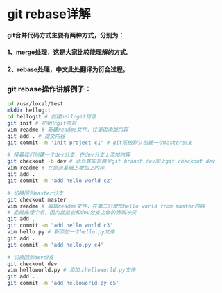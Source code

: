 # git rebase详解
#### git合并代码方式主要有两种方式，分别为：
#### 1、merge处理，这是大家比较能理解的方式。
#### 2、rebase处理，中文此处翻译为衍合过程。

### git rebase操作讲解例子：
```bash
cd /usr/local/test
mkdir hellogit
cd hellogit # 创建hellogit目录
git init # 初始化git项目
vim readme # 新建readme文件，往里边添加内容
git add . # 提交内容
git commit -m 'init project c1' # git系统默认创建一个master分支

# 接着我们创建一个dev分支，在dev分支上添加内容
git checkout -b dev # 此处其实是两步git branch dev加上git checkout dev
vim readme # 在原来基础上增加上内容
git add .
git commit -m 'add hello world c2'

# 切换回到master分支
git checkout master
vim readme # 编辑readme文件，在第二行增加hello world from master内容
# 此处先埋个点，因为此处会和dev分支上做的修改冲突
git add .
git commit -m 'add hello world c3'
vim hello.py # 新添加一个hello.py文件
git add .
git commit -m 'add hello.py c4'

# 切换回到dev分支
git checkout dev
vim helloworld.py # 添加上helloworld.py文件
git add .
git commit -m 'add helloworld.py c5'
```